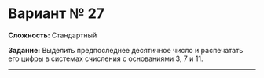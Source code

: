 # Вариант № 27
**Сложность:** Стандартный

**Задание:**  Выделить предпоследнее десятичное число и распечатать его цифры в системах счисления с основаниями 3, 7 и 11.

---